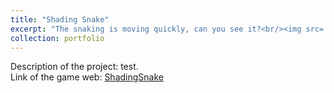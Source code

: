 ```yaml
---
title: "Shading Snake"
excerpt: "The snaking is moving quickly, can you see it?<br/><img src='/images/snake.jpg'>"
collection: portfolio
---
```


Description of the project: test. <br>
Link of the game web: [ShadingSnake](https://snake.fangfranksun.com)
